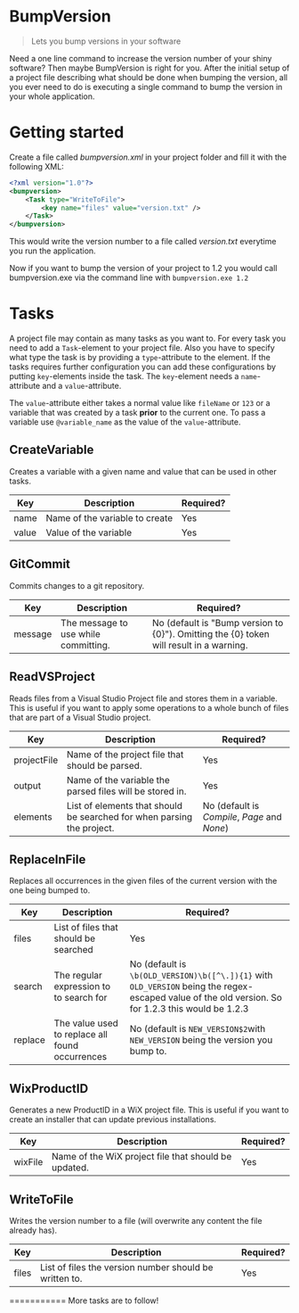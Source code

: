 # BumpVersion
> Lets you bump versions in your software

Need a one line command to increase the version number of your shiny software?
Then maybe BumpVersion is right for you. After the initial setup of a project file
describing what should be done when bumping the version, all you ever need to do
is executing a single command to bump the version in your whole application.

# Getting started

Create a file called *bumpversion.xml* in your project folder and fill it with the following XML:

```xml
<?xml version="1.0"?>
<bumpversion>
	<Task type="WriteToFile">
		<key name="files" value="version.txt" />
	</Task>
</bumpversion>
```

This would write the version number to a file called *version.txt* everytime you run the application.

Now if you want to bump the version of your project to 1.2 you would call bumpversion.exe via the command line with
`bumpversion.exe 1.2`

# Tasks

A project file may contain as many tasks as you want to.
For every task you need to add a `Task`-element to your project file.
Also you have to specify what type the task is by providing a `type`-attribute to the element.
If the tasks requires further configuration you can add these configurations by putting `key`-elements inside the task.
The `key`-element needs a `name`-attribute and a `value`-attribute.

The `value`-attribute either takes a normal value like `fileName` or `123` or a variable that was created by a task **prior** to the current one. To pass a variable use `@variable_name` as the value of the `value`-attribute.

## CreateVariable

Creates a variable with a given name and value that can be used in other tasks.

Key | Description | Required?
--- | ------------ | ----------
name | Name of the variable to create | Yes
value | Value of the variable | Yes

## GitCommit

Commits changes to a git repository.

Key | Description | Required?
--- | ------------ | ----------
message | The message to use while committing. | No (default is "Bump version to {0}"). Omitting the {0} token will result in a warning.

## ReadVSProject

Reads files from a Visual Studio Project file and stores them in a variable. This is useful if you want to
apply some operations to a whole bunch of files that are part of a Visual Studio project.

Key | Description | Required?
--- | ------------ | ----------
projectFile | Name of the project file that should be parsed. | Yes
output | Name of the variable the parsed files will be stored in. | Yes
elements | List of elements that should be searched for when parsing the project. | No (default is *Compile*, *Page* and *None*)

## ReplaceInFile

Replaces all occurrences in the given files of the current version with the one being bumped to.

Key | Description | Required?
--- | ------------ | ----------
files | List of files that should be searched | Yes
search | The regular expression to to search for | No (default is `\b(OLD_VERSION)\b([^\.]){1}` with `OLD_VERSION` being the regex-escaped value of the old version. So for 1.2.3 this would be 1\.2\.3
replace | The value used to replace all found occurrences | No (default is `NEW_VERSION$2`with `NEW_VERSION` being the version you bump to.

## WixProductID

Generates a new ProductID in a WiX project file. This is useful if you want to create an installer that
can update previous installations.

Key | Description | Required?
--- | ------------ | ----------
wixFile | Name of the WiX project file that should be updated. | Yes

## WriteToFile

Writes the version number to a file (will overwrite any content the file already has).

Key | Description | Required?
--- | ------------ | ----------
files | List of files the version number should be written to. | Yes


===========
More tasks are to follow!
